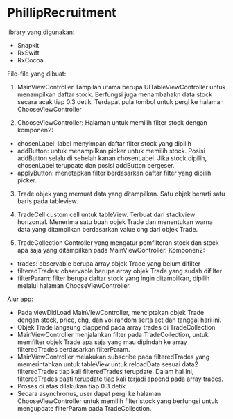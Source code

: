 # PhillipRecruitment

library yang digunakan:
- Snapkit
- RxSwift
- RxCocoa

File-file yang dibuat:
1. MainViewController
Tampilan utama berupa UITableViewController untuk menampilkan daftar stock. Berfungsi juga menambahakn data stock secara acak tiap 0.3 detik. Terdapat pula tombol untuk pergi ke halaman ChooseViewController

2. ChooseViewController:
Halaman untuk memilih filter stock dengan komponen2:
- chosenLabel: label menyimpan daftar filter stock yang dipilih
- addButton: untuk menampilkan picker untuk memilih stock. Posisi addButton selalu di sebelah kanan chosenLabel. Jika stock dipilih, chosenLabel terupdate dan posisi addButton bergeser.
- applyButton: menetapkan filter berdasarkan daftar filter yang dipilih picker.

3. Trade
objek yang memuat data yang ditampilkan. Satu objek berarti satu baris pada tableview.

4. TradeCell
custom cell untuk tableView. Terbuat dari stackview horizontal. Menerima satu buah objek Trade dan menentukan warna data yang ditampilkan berdasarkan value chg dari objek Trade. 

5. TradeCollection
Controller yang mengatur pemfilteran stock dan stock apa saja yang ditampilkan pada MainViewController. Komponen2:
- trades: observable berupa array objek Trade yang belum difilter
- filteredTrades: observable berupa array objek Trade yang sudah difilter
- filterParam: filter berupa daftar stock yang ingin ditampilkan, dipilih melalui halaman ChooseViewController.

Alur app:
- Pada viewDidLoad MainViewController, menciptakan objek Trade dengan stock, price, chg, dan vol random serta act dan tanggal hari ini.
- Objek Trade langsung diappend pada array trades di TradeCollection
- MainViewController menjalankan filter pada TradeCollection, untuk memfilter objek Trade apa saja yang mau dipindah ke array filteredTrades berdasarkan filterParam.
- MainViewController melakukan subscribe pada filteredTrades yang memerintahkan untuk tableView untuk reloadData sesuai data2 filteredTrades tiap kali filteredTrades terupdate. Dalam hal ini, filteredTrades pasti terupdate tiap kali terjadi append pada array trades.
- Proses di atas dilakukan tiap 0.3 detik
- Secara asynchronus, user dapat pergi ke halaman ChooseViewController untuk memilih filter stock yang berfungsi untuk mengupdate filterParam pada TradeCollection.
